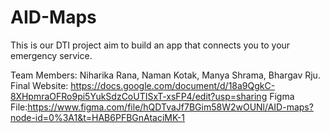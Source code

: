 # AID-Maps
This is our DTI project aim to build an app that connects you to your emergency service.

Team Members:
Niharika Rana,
Naman Kotak,
Manya Shrama,
Bhargav Rju.   
Final Website: https://docs.google.com/document/d/18a9QgkC-8XHpmraOFRo9pi5YukSdzCoUTISxT-xsFP4/edit?usp=sharing
Figma File:https://www.figma.com/file/hQDTvaJf7BGim58W2wOUNl/AID-maps?node-id=0%3A1&t=HAB6PFBGnAtaciMK-1
